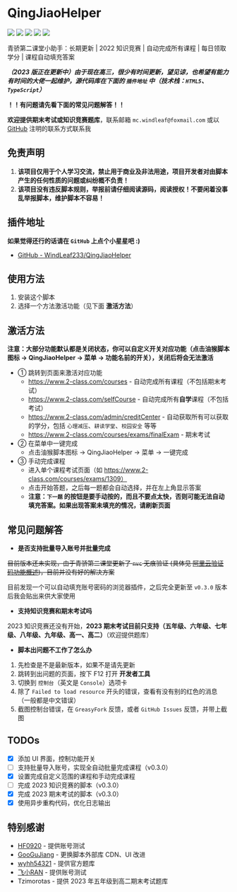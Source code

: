 # QingJiaoHelper

![](https://img.shields.io/greasyfork/v/452984?label=%E6%9C%80%E6%96%B0%E7%89%88%E6%9C%AC)
![](https://img.shields.io/greasyfork/dd/452984?color=red&label=%E6%97%A5%E5%AE%89%E8%A3%85)
![](https://img.shields.io/greasyfork/dt/452984?color=pink&label=%E6%80%BB%E5%AE%89%E8%A3%85)
![](https://img.shields.io/greasyfork/l/452984?label=%E8%AE%B8%E5%8F%AF%E8%AF%81)
![](https://img.shields.io/greasyfork/rating-count/452984?label=%E8%AF%84%E5%88%86)

青骄第二课堂小助手：长期更新 | 2022 知识竞赛 | 自动完成所有课程 | 每日领取学分 | 课程自动填充答案

**_（2023 版正在更新中）由于现在高三，很少有时间更新，望见谅，也希望有能力有时间的大佬一起维护，源代码库在下面的 `插件地址` 中（技术栈：`HTML5`、`TypeScript`）_**

**！！有问题请先看下面的常见问题解答！！**

**欢迎提供期末考试或知识竞赛题库**，联系邮箱 `mc.windleaf@foxmail.com` 或以 [GitHub](https://github.com/WindLeaf233) 注明的联系方式联系我

## 免责声明

1. **该项目仅用于个人学习交流，禁止用于商业及非法用途，项目开发者对由脚本产生的任何性质的问题或纠纷概不负责！**
2. **该项目没有违反脚本规则，举报前请仔细阅读源码，阅读授权！不要闲着没事乱举报脚本，维护脚本不容易！**

## 插件地址

**如果觉得还行的话请在 `GitHub` 上点个小星星吧 :)**

- [GitHub - WindLeaf233/QingJiaoHelper](https://github.com/WindLeaf233/QingJiaoHelper/)

## 使用方法

1. 安装这个脚本
2. 选择一个方法激活功能（见下面 **激活方法**）

## 激活方法

**注意：大部分功能默认都是关闭状态，你可以自定义开关对应功能（点击油猴脚本图标 → QingJiaoHelper → 菜单 → 功能名前的开关），关闭后将会无法激活**

- ① 跳转到页面来激活对应功能
  - https://www.2-class.com/courses - 自动完成所有课程（不包括期末考试）
  - https://www.2-class.com/selfCourse - 自动完成所有**自学**课程（不包括考试）
  - https://www.2-class.com/admin/creditCenter - 自动获取所有可以获取的学分，包括 `心理减压`、`耕读学堂`、`校园安全` 等等
  - https://www.2-class.com/courses/exams/finalExam - 期末考试
- ② 在菜单中一键完成
  - 点击油猴脚本图标 → QingJiaoHelper → 菜单 → 一键完成
- ③ 手动完成课程
  - 进入单个课程考试页面（如 https://www.2-class.com/courses/exams/1309）
  - 点击开始答题，之后每一题都会自动选择，并在左上角显示答案
  - **注意：`下一题` 的按钮是要手动按的，而且不要点太快，否则可能无法自动填充答案。如果出现答案未填充的情况，请刷新页面**

## 常见问题解答

- **是否支持批量导入账号并批量完成**

~~目前版本还未实现，由于青骄第二课堂更新了 `nvc` 无痕验证 (具体见 [阿里云验证码功能概述](https://help.aliyun.com/document_detail/122071.html))，目前并没有好的解决方案~~

目前发现一个可以自动填充账号密码的浏览器插件，之后完全更新至 `v0.3.0` 版本后我会贴出来供大家使用

- **支持知识竞赛和期末考试吗**

2023 知识竞赛还没有开始，**2023 期末考试目前只支持（五年级、六年级、七年级、八年级、九年级、高一、高二）**（欢迎提供题库）

- **脚本出问题不工作了怎么办**

1. 先检查是不是最新版本，如果不是请先更新
2. 跳转到出问题的页面，按下 F12 打开 **开发者工具**
3. 切换到 `控制台`（英文是 `Console`）选项卡
4. 除了 `Failed to load resource` 开头的错误，查看有没有别的红色的消息（一般都是中文错误）
5. 截图控制台错误，在 `GreasyFork` 反馈，或者 `GitHub Issues` 反馈，并带上截图

## TODOs

- [x] 添加 UI 界面，控制功能开关
- [ ] 支持批量导入账号，实现全自动批量完成课程（v0.3.0）
- [x] 设置完成自定义范围的课程和手动完成课程
- [ ] 完成 2023 知识竞赛的脚本（v0.3.0）
- [x] 完成 2023 期末考试的脚本（v0.3.0）
- [x] 使用异步重构代码，优化日志输出

## 特别感谢

- [HF0920](https://greasyfork.org/zh-CN/users/971958-hf0920) - 提供账号测试
- [GooGuJiang](https://github.com/GooGuJiang) - 更换脚本外部库 CDN、UI 改进
- [wyhh54321](https://greasyfork.org/zh-CN/users/973982-wyhh54321) - 提供官方题库
- [飞小RAN](https://github.com/xiaofeiTM233) - 提供账号测试
- Tzimorotas - 提供 2023 年五年级到高二期末考试题库
